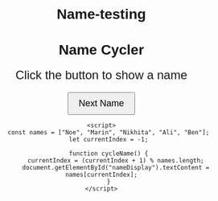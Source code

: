 # Name-testing
<html lang="en">
<head>
    <meta charset="UTF-8">
    <meta name="viewport" content="width=device-width, initial-scale=1.0">
    <title>Name Cycler</title>
    <style>
        body { text-align: center; font-family: Arial, sans-serif; margin-top: 50px; }
        #nameDisplay { font-size: 24px; margin: 20px 0; }
        button { padding: 10px 20px; font-size: 18px; cursor: pointer; }
    </style>
</head>
<body>
    <h1>Name Cycler</h1>
    <p id="nameDisplay">Click the button to show a name</p>
    <button onclick="cycleName()">Next Name</button>
    
    <script>
        const names = ["Noe", "Marin", "Nikhita", "Ali", "Ben"];
        let currentIndex = -1;

        function cycleName() {
            currentIndex = (currentIndex + 1) % names.length;
            document.getElementById("nameDisplay").textContent = names[currentIndex];
        }
    </script>
</body>
</html>
